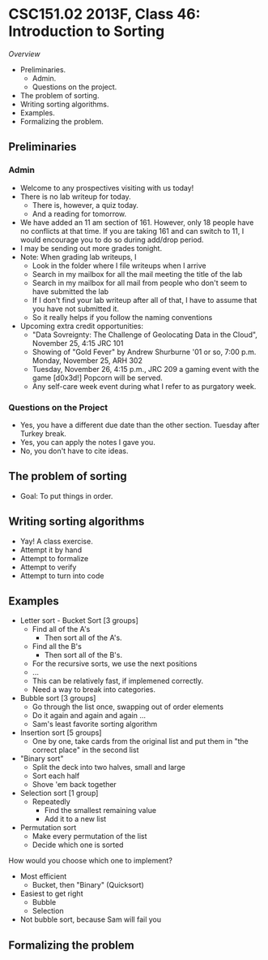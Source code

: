 CSC151.02 2013F, Class 46: Introduction to Sorting
==================================================

_Overview_

* Preliminaries.
    * Admin.
    * Questions on the project.
* The problem of sorting.
* Writing sorting algorithms.
* Examples.
* Formalizing the problem.

Preliminaries
-------------

### Admin

* Welcome to any prospectives visiting with us today!
* There is no lab writeup for today.
  * There is, however, a quiz today.
  * And a reading for tomorrow.
* We have added an 11 am section of 161.  However, only 18 people have no conflicts
  at that time.  If you are taking 161 and can switch to 11, I would encourage you
  to do so during add/drop period.
* I may be sending out more grades tonight.
* Note: When grading lab writeups, I
    * Look in the folder where I file writeups when I arrive
    * Search in my mailbox for all the mail meeting the title of the lab
    * Search in my mailbox for all mail from people who don't seem to have
      submitted the lab
    * If I don't find your lab writeup after all of that, I have to assume
      that you have not submitted it.
    * So it really helps if you follow the naming conventions
* Upcoming extra credit opportunities:
    * "Data Sovreignty: The Challenge of Geolocating Data in the Cloud",
      November 25, 4:15 JRC 101
    * Showing of "Gold Fever" by Andrew Shurburne '01 or so, 7:00 p.m.
      Monday, November 25, ARH 302
    * Tuesday, November 26, 4:15 p.m., JRC 209  a gaming event with the 
      game [d0x3d!]   Popcorn will be served.
    * Any self-care week event during what I refer to as purgatory week.

### Questions on the Project

* Yes, you have a different due date than the other section.  Tuesday after
  Turkey break.
* Yes, you can apply the notes I gave you.
* No, you don't have to cite ideas.


The problem of sorting
----------------------

* Goal: To put things in order.

Writing sorting algorithms
--------------------------

* Yay!  A class exercise.
* Attempt it by hand
* Attempt to formalize
* Attempt to verify
* Attempt to turn into code

Examples
--------

* Letter sort - Bucket Sort [3 groups]
    * Find all of the A's
        * Then sort all of the A's.
    * Find all the B's
        * Then sort all of the B's.
    * For the recursive sorts, we use the next positions
    * ...
    * This can be relatively fast, if implemened correctly.
    * Need a way to break into categories.
* Bubble sort [3 groups]
    * Go through the list once, swapping out of order elements
    * Do it again and again and again ...
    * Sam's least favorite sorting algorithm
* Insertion sort [5 groups]
    * One by one, take cards from the original list and put them in
      "the correct place" in the second list
* "Binary sort"
    * Split the deck into two halves, small and large
    * Sort each half
    * Shove 'em back together
* Selection sort [1 group]
    * Repeatedly
        * Find the smallest remaining value
        * Add it to a new list
* Permutation sort
    * Make every permutation of the list
    * Decide which one is sorted

How would you choose which one to implement?

* Most efficient
    * Bucket, then "Binary" (Quicksort)
* Easiest to get right
    * Bubble
    * Selection
* Not bubble sort, because Sam will fail you

Formalizing the problem
-----------------------

